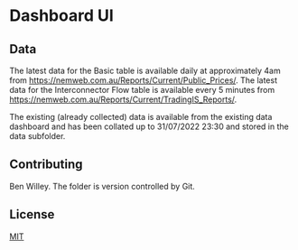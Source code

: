 # Dashboard UI

## Data

The latest data for the Basic table is available daily at approximately 4am from https://nemweb.com.au/Reports/Current/Public_Prices/. The latest data for the Interconnector Flow table is available every 5 minutes from https://nemweb.com.au/Reports/Current/TradingIS_Reports/.

The existing (already collected) data is available from the existing data dashboard and has been collated up to 31/07/2022 23:30 and stored in the data subfolder.

## Contributing

Ben Willey. The folder is version controlled by Git.

## License

[MIT](https://choosealicense.com/licenses/mit/)
